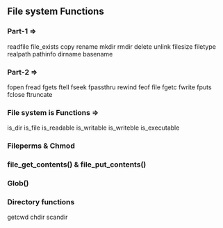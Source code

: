 ## File system Functions

### Part-1 =>

readfile
file_exists
copy
rename
mkdir
rmdir
delete
unlink
filesize
filetype
realpath
pathinfo
dirname
basename

### Part-2 => 

fopen
fread
fgets
ftell
fseek
fpassthru
rewind
feof
file 
fgetc
fwrite
fputs
fclose
ftruncate

### File system is Functions =>

is_dir
is_file
is_readable
is_writable
is_writeble
is_executable

### Fileperms & Chmod 

### file_get_contents() & file_put_contents()

### Glob()

### Directory functions 
getcwd
chdir
scandir


### 
